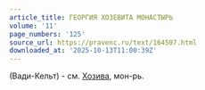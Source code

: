 ```yaml
---
article_title: ГЕОРГИЯ ХОЗЕВИТА МОНАСТЫРЬ
volume: '11'
page_numbers: '125'
source_url: https://pravenc.ru/text/164507.html
downloaded_at: '2025-10-13T11:00:39Z'
---
```


(Вади-Кельт) - см. [Хозива](https://pravenc.ru/text/Хозива.html), мон-рь.
